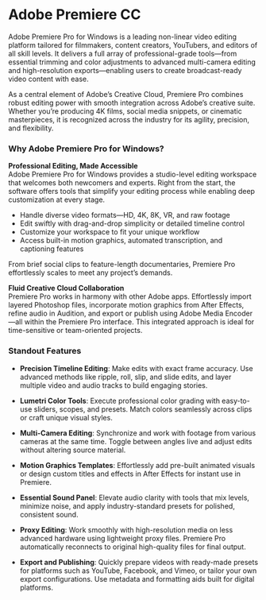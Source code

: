 # Adobe Premiere CC

Adobe Premiere Pro for Windows is a leading non-linear video editing platform tailored for filmmakers, content creators, YouTubers, and editors of all skill levels. It delivers a full array of professional-grade tools—from essential trimming and color adjustments to advanced multi-camera editing and high-resolution exports—enabling users to create broadcast-ready video content with ease.

As a central element of Adobe’s Creative Cloud, Premiere Pro combines robust editing power with smooth integration across Adobe’s creative suite. Whether you’re producing 4K films, social media snippets, or cinematic masterpieces, it is recognized across the industry for its agility, precision, and flexibility.

### **Why Adobe Premiere Pro for Windows?**

**Professional Editing, Made Accessible**  
Adobe Premiere Pro for Windows provides a studio-level editing workspace that welcomes both newcomers and experts. Right from the start, the software offers tools that simplify your editing process while enabling deep customization at every stage.

- Handle diverse video formats—HD, 4K, 8K, VR, and raw footage  
- Edit swiftly with drag-and-drop simplicity or detailed timeline control  
- Customize your workspace to fit your unique workflow  
- Access built-in motion graphics, automated transcription, and captioning features  

From brief social clips to feature-length documentaries, Premiere Pro effortlessly scales to meet any project’s demands.

**Fluid Creative Cloud Collaboration**  
Premiere Pro works in harmony with other Adobe apps. Effortlessly import layered Photoshop files, incorporate motion graphics from After Effects, refine audio in Audition, and export or publish using Adobe Media Encoder—all within the Premiere Pro interface. This integrated approach is ideal for time-sensitive or team-oriented projects.

### **Standout Features**

- **Precision Timeline Editing**: Make edits with exact frame accuracy. Use advanced methods like ripple, roll, slip, and slide edits, and layer multiple video and audio tracks to build engaging stories.

- **Lumetri Color Tools**: Execute professional color grading with easy-to-use sliders, scopes, and presets. Match colors seamlessly across clips or craft unique visual styles.

- **Multi-Camera Editing**: Synchronize and work with footage from various cameras at the same time. Toggle between angles live and adjust edits without altering source material.

- **Motion Graphics Templates**: Effortlessly add pre-built animated visuals or design custom titles and effects in After Effects for instant use in Premiere.

- **Essential Sound Panel**: Elevate audio clarity with tools that mix levels, minimize noise, and apply industry-standard presets for polished, consistent sound.

- **Proxy Editing**: Work smoothly with high-resolution media on less advanced hardware using lightweight proxy files. Premiere Pro automatically reconnects to original high-quality files for final output.

- **Export and Publishing**: Quickly prepare videos with ready-made presets for platforms such as YouTube, Facebook, and Vimeo, or tailor your own export configurations. Use metadata and formatting aids built for digital platforms.
